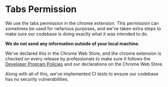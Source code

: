 # Tabs Permission

We use the tabs permission in the chrome extension. This permission can sometimes be used for nefarious purposes, and we've taken extra steps to make sure our codebase is doing exactly what it was intended to do.

**We do not send any information outside of your local machine.**

We've declared this in the Chrome Web Store, and the chrome extension is checked on every release by professionals to make sure it follows the [Developer Program Policies](https://developer.chrome.com/docs/webstore/program_policies/) and our declarations on the Chrome Web Store.

Along with all of this, we've implemented CI tests to ensure our codebase has no security vulnerabilities.
